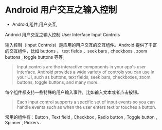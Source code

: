 # Android 用户交互之输入控制
- Android,组件,用户交互,


Android 用户交互之输入控制 User Interface Input Controls

输入控制（Input Controls）是应用的用户交互的交互组件。Android 提供了丰富的交互组件，比如 buttons ， text fields ，seek bars , checkboxs , zoom buttons , toggle buttons 等等。 

> Input controls are the interactive components in your app's user interface. Android provides a wide variety of controls you can use in your UI, such as buttons, text fields, seek bars, checkboxes, zoom buttons, toggle buttons, and many more.

每个组件都支持一些特殊的用户输入事件，比如输入文本或者点击按钮。

> Each input control supports a specific set of input events so you can handle events such as when the user enters text or touches a button.

常用的组件有：Button , Text field , Checkbox , Radio button , Toggle button , Spinner , Pickers .